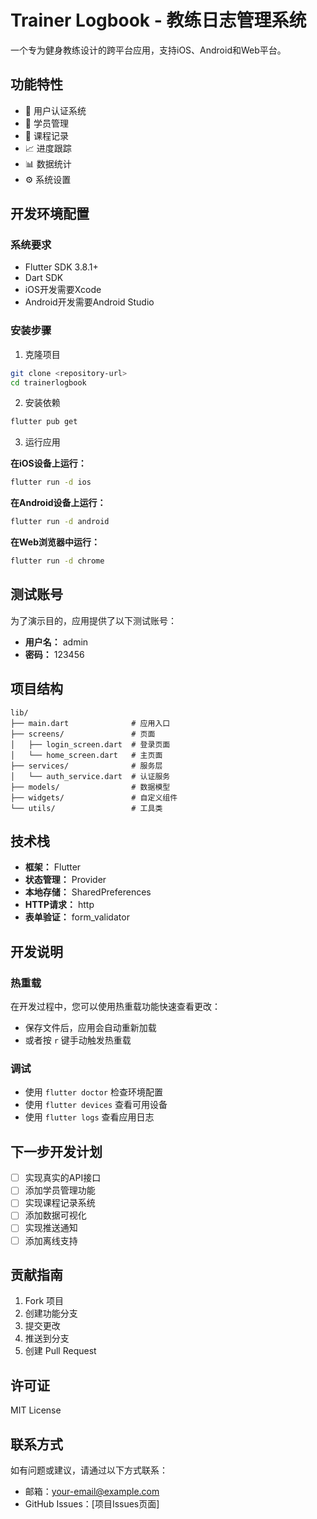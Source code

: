 # Trainer Logbook - 教练日志管理系统

一个专为健身教练设计的跨平台应用，支持iOS、Android和Web平台。

## 功能特性

- 🔐 用户认证系统
- 👥 学员管理
- 💪 课程记录
- 📈 进度跟踪
- 📊 数据统计
- ⚙️ 系统设置

## 开发环境配置

### 系统要求
- Flutter SDK 3.8.1+
- Dart SDK
- iOS开发需要Xcode
- Android开发需要Android Studio

### 安装步骤

1. 克隆项目
```bash
git clone <repository-url>
cd trainerlogbook
```

2. 安装依赖
```bash
flutter pub get
```

3. 运行应用

**在iOS设备上运行：**
```bash
flutter run -d ios
```

**在Android设备上运行：**
```bash
flutter run -d android
```

**在Web浏览器中运行：**
```bash
flutter run -d chrome
```

## 测试账号

为了演示目的，应用提供了以下测试账号：

- **用户名：** admin
- **密码：** 123456

## 项目结构

```
lib/
├── main.dart              # 应用入口
├── screens/               # 页面
│   ├── login_screen.dart  # 登录页面
│   └── home_screen.dart   # 主页面
├── services/              # 服务层
│   └── auth_service.dart  # 认证服务
├── models/                # 数据模型
├── widgets/               # 自定义组件
└── utils/                 # 工具类
```

## 技术栈

- **框架：** Flutter
- **状态管理：** Provider
- **本地存储：** SharedPreferences
- **HTTP请求：** http
- **表单验证：** form_validator

## 开发说明

### 热重载
在开发过程中，您可以使用热重载功能快速查看更改：
- 保存文件后，应用会自动重新加载
- 或者按 `r` 键手动触发热重载

### 调试
- 使用 `flutter doctor` 检查环境配置
- 使用 `flutter devices` 查看可用设备
- 使用 `flutter logs` 查看应用日志

## 下一步开发计划

- [ ] 实现真实的API接口
- [ ] 添加学员管理功能
- [ ] 实现课程记录系统
- [ ] 添加数据可视化
- [ ] 实现推送通知
- [ ] 添加离线支持

## 贡献指南

1. Fork 项目
2. 创建功能分支
3. 提交更改
4. 推送到分支
5. 创建 Pull Request

## 许可证

MIT License

## 联系方式

如有问题或建议，请通过以下方式联系：
- 邮箱：your-email@example.com
- GitHub Issues：[项目Issues页面]
